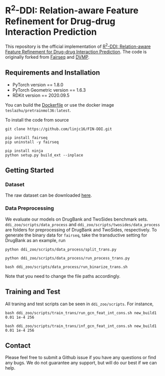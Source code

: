 # R<sup>2</sup>-DDI: Relation-aware Feature Refinement for Drug-drug Interaction Prediction
This repository is the official implementation of [R<sup>2</sup>-DDI: Relation-aware Feature Refinement for Drug-drug Interaction Prediction](). The code is originally forked from [Fairseq](https://github.com/pytorch/fairseq) and [DVMP](https://github.com/microsoft/DVMP).

## Requirements and Installation
* PyTorch version == 1.8.0
* PyTorch Geometric version == 1.6.3
* RDKit version == 2020.09.5

You can build the [Dockerfile](Dockerfile) or use the docker image `teslazhu/pretrainmol36:latest`.

To install the code from source
```
git clone https://github.com/linjc16/FIN-DDI.git

pip install fairseq
pip uninstall -y fairseq 

pip install ninja
python setup.py build_ext --inplace
```
## Getting Started
### Dataset
The raw dataset can be downloaded [here](https://github.com/kanz76/SSI-DDI).
### Data Preprocessing
We evaluate our models on DrugBank and TwoSides benchmark sets. `ddi_zoo/scripts/data_process` and `ddi_zoo/scripts/twosides/data_process` are folders for preprocessing of DrugBank and TwoSides, respectively. To generate the binary data for `fairseq`, take the transductive setting for DrugBank as an example, run
```
python ddi_zoo/scripts/data_process/split_trans.py

python ddi_zoo/scripts/data_process/run_process_trans.py

bash ddi_zoo/scripts/data_process/run_binarize_trans.sh
```

Note that you need to change the file paths accordingly.

## Training and Test
All traning and test scripts can be seen in `ddi_zoo/scripts`. For instance,
```
bash ddi_zoo/scripts/train_trans/run_gcn_feat_int_cons.sh new_build1 0.01 1e-4 256

bash ddi_zoo/scripts/train_trans/inf_gcn_feat_int_cons.sh new_build1 0.01 1e-4 256
```
## Contact
Please feel free to submit a Github issue if you have any questions or find any bugs. We do not guarantee any support, but will do our best if we can help.
